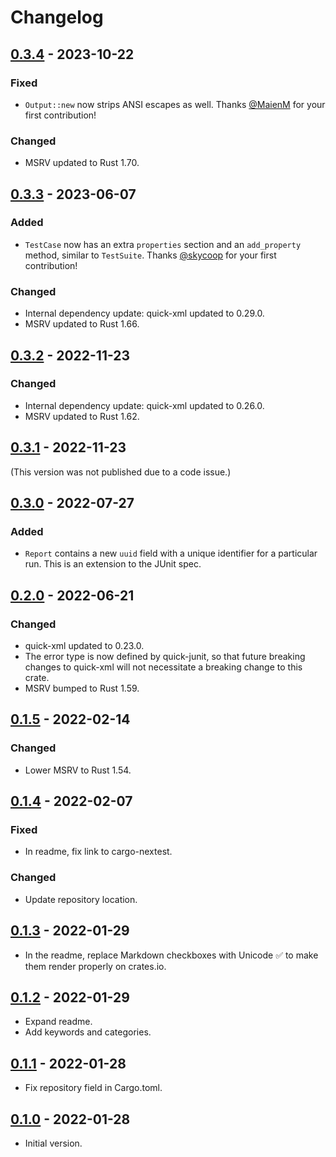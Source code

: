 # Changelog

## [0.3.4] - 2023-10-22

### Fixed

- `Output::new` now strips ANSI escapes as well. Thanks [@MaienM](https://github.com/MaienM) for your first contribution!

### Changed

- MSRV updated to Rust 1.70.

## [0.3.3] - 2023-06-07

### Added

- `TestCase` now has an extra `properties` section and an `add_property` method, similar to `TestSuite`. Thanks [@skycoop](https://github.com/skycoop) for your first contribution!

### Changed

- Internal dependency update: quick-xml updated to 0.29.0.
- MSRV updated to Rust 1.66.

## [0.3.2] - 2022-11-23

### Changed

- Internal dependency update: quick-xml updated to 0.26.0.
- MSRV updated to Rust 1.62.

## [0.3.1] - 2022-11-23

(This version was not published due to a code issue.)

## [0.3.0] - 2022-07-27

### Added

- `Report` contains a new `uuid` field with a unique identifier for a particular run. This is an extension to the JUnit spec.

## [0.2.0] - 2022-06-21

### Changed

- quick-xml updated to 0.23.0.
- The error type is now defined by quick-junit, so that future breaking changes to quick-xml will not necessitate a breaking change to this crate.
- MSRV bumped to Rust 1.59.

## [0.1.5] - 2022-02-14

### Changed

- Lower MSRV to Rust 1.54.

## [0.1.4] - 2022-02-07

### Fixed

- In readme, fix link to cargo-nextest.

### Changed

- Update repository location.

## [0.1.3] - 2022-01-29

- In the readme, replace Markdown checkboxes with Unicode ✅ to make them render properly on
  crates.io.

## [0.1.2] - 2022-01-29

- Expand readme.
- Add keywords and categories.

## [0.1.1] - 2022-01-28

- Fix repository field in Cargo.toml.

## [0.1.0] - 2022-01-28

- Initial version.

[0.3.4]: https://github.com/nextest-rs/nextest/releases/tag/quick-junit-0.3.4
[0.3.3]: https://github.com/nextest-rs/nextest/releases/tag/quick-junit-0.3.3
[0.3.2]: https://github.com/nextest-rs/nextest/releases/tag/quick-junit-0.3.2
[0.3.1]: https://github.com/nextest-rs/nextest/releases/tag/quick-junit-0.3.1
[0.3.0]: https://github.com/nextest-rs/nextest/releases/tag/quick-junit-0.3.0
[0.2.0]: https://github.com/nextest-rs/nextest/releases/tag/quick-junit-0.2.0
[0.1.5]: https://github.com/nextest-rs/nextest/releases/tag/quick-junit-0.1.5
[0.1.4]: https://github.com/nextest-rs/nextest/releases/tag/quick-junit-0.1.4
[0.1.3]: https://github.com/diem/diem-devtools/releases/tag/quick-junit-0.1.3
[0.1.2]: https://github.com/diem/diem-devtools/releases/tag/quick-junit-0.1.2
[0.1.1]: https://github.com/diem/diem-devtools/releases/tag/quick-junit-0.1.1
[0.1.0]: https://github.com/diem/diem-devtools/releases/tag/quick-junit-0.1.0

